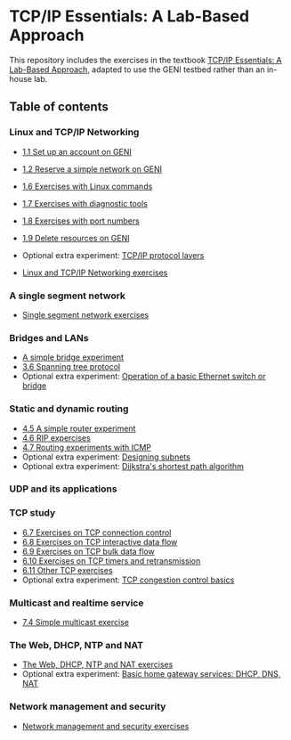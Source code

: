# TCP/IP Essentials: A Lab-Based Approach

This repository includes the exercises in the textbook [TCP/IP Essentials: A Lab-Based Approach](https://www.amazon.com/TCP-IP-Essentials-Lab-Based-Approach/dp/052160124X), adapted to use the GENI testbed rather than an in-house lab.

## Table of contents

### Linux and TCP/IP Networking

* [1.1 Set up an account on GENI](lab1/1-1-setup-account.md)
* [1.2 Reserve a simple network on GENI](lab1/1-2-reserve-and-login.md)
* [1.6 Exercises with Linux commands]()
* [1.7 Exercises with diagnostic tools]()
* [1.8 Exercises with port numbers]()
* [1.9 Delete resources on GENI]()
* Optional extra experiment: [TCP/IP protocol layers](https://witestlab.poly.edu/blog/tcp-ip-protocol-stack/)

* [Linux and TCP/IP Networking exercises](http://hyperion.poly.edu:8080/wiki/index.php/Linux_and_TCP/IP_Networking_(online_version))

### A single segment network

* [Single segment network exercises](http://hyperion.poly.edu:8080/wiki/index.php/A_single_segment_network_(online_version))

### Bridges and LANs

* [A simple bridge experiment](http://hyperion.poly.edu:8080/wiki/index.php/Bridges_and_LANs_(online_version))
* [3.6 Spanning tree protocol](https://witestlab.poly.edu/blog/the-spanning-tree-protocol/)
* Optional extra experiment: [Operation of a basic Ethernet switch or bridge](https://witestlab.poly.edu/blog/basic-ethernet-switch-operation/)


### Static and dynamic routing

* [4.5 A simple router experiment](https://github.com/ffund/tcp-ip-essentials/blob/master/lab4/el5373-lab4-45.md)
* [4.6 RIP expercises](https://github.com/ffund/tcp-ip-essentials/blob/master/lab4/el5373-lab4-46.md)
* [4.7 Routing experiments with ICMP](https://github.com/ffund/tcp-ip-essentials/blob/master/lab4/el5373-lab4-47.md)
* Optional extra experiment: [Designing subnets](https://witestlab.poly.edu/blog/designing-subnets/)
* Optional extra experiment: [Dijkstra's shortest path algorithm](https://witestlab.poly.edu/blog/dijkstras-shortest-path-algorithm/)

### UDP and its applications

### TCP study

* [6.7 Exercises on TCP connection control](https://github.com/ffund/tcp-ip-essentials/blob/master/lab6/el5373-lab6-67.md)
* [6.8 Exercises on TCP interactive data flow](https://github.com/ffund/tcp-ip-essentials/blob/master/lab6/el5373-lab6-68.md)
* [6.9 Exercises on TCP bulk data flow](https://github.com/ffund/tcp-ip-essentials/blob/master/lab6/el5373-lab6-69.md)
* [6.10 Exercises on TCP timers and retransmission](https://github.com/ffund/tcp-ip-essentials/blob/master/lab6/el5373-lab6-610.md)
* [6.11 Other TCP exercises](https://github.com/ffund/tcp-ip-essentials/blob/master/lab6/el5373-lab6-611.md)
* Optional extra experiment: [TCP congestion control basics](https://witestlab.poly.edu/blog/tcp-congestion-control-basics/)

### Multicast and realtime service

* [7.4 Simple multicast exercise](https://github.com/ffund/tcp-ip-essentials/blob/master/el5373-lab7-74.md)


### The Web, DHCP, NTP and NAT

* [The Web, DHCP, NTP and NAT exercises](http://hyperion.poly.edu:8080/wiki/index.php/The_Web,_DHCP,_NTP_and_NAT_(online_version))
* Optional extra experiment: [Basic home gateway services: DHCP, DNS, NAT](https://witestlab.poly.edu/blog/basic-home-gateway-services-dhcp-dns-nat/)

### Network management and security

* [Network management and security exercises](http://hyperion.poly.edu:8080/wiki/index.php/Network_management_and_security_(online_version))
